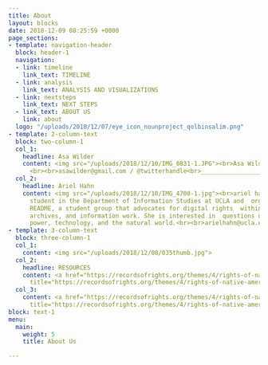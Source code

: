 ```yaml
---
title: About
layout: blocks
date: 2018-12-09 08:25:59 +0000
page_sections:
- template: navigation-header
  block: header-1
  navigation:
  - link: timeline
    link_text: TIMELINE
  - link: analysis
    link_text: ANALYSIS AND VISUALIZATIONS
  - link: nextsteps
    link_text: NEXT STEPS
  - link_text: ABOUT US
    link: about
  logo: "/uploads/2018/12/07/eye_icon_nounproject_qolbinsalim.png"
- template: 2-column-text
  block: two-column-1
  col_1:
    headline: Asa Wilder
    content: <img src="/uploads/2018/12/10/IMG_0831-1.JPG"><br>Asa Wilder is XXXXX
      <br><br>asawilder@gmail.com / @twitterhandle<br>__________________________________________________________________
  col_2:
    headline: Ariel Hahn
    content: <img src="/uploads/2018/12/10/IMG_4700-1.jpg"><br>ariel hahn is an MLIS
      student in the Department of Information Studies at UCLA and  organizer for
      README, a student group that advocates for digital rights  within libraries,
      archives, and information work. She is interested in  questions of time, history,
      power, technology, and the natural world.<br><br>arielhahn@ucla.edu / @aireuhl<br>____________________________________________________________________
- template: 3-column-text
  block: three-column-1
  col_1:
    content: <img src="/uploads/2018/12/08/035thumb.jpg">
  col_2:
    headline: RESOURCES
    content: <a href="https://recordsofrights.org/themes/4/rights-of-native-americans"
      title="https://recordsofrights.org/themes/4/rights-of-native-americans">https://recordsofrights.org/themes/4/rights-of-native-americans</a>
  col_3:
    content: <a href="https://recordsofrights.org/themes/4/rights-of-native-americans"
      title="https://recordsofrights.org/themes/4/rights-of-native-americans">https://recordsofrights.org/themes/4/rights-of-native-americans</a>
block: text-1
menu:
  main:
    weight: 5
    title: About Us

---
```

